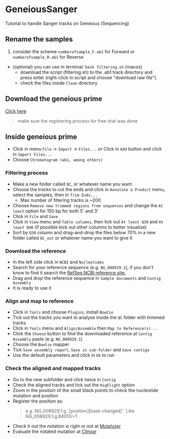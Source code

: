 # GeneiousSanger
Tutorial to handle Sanger tracks on Geneious (Sequencing)


## Rename the samples

1. consider the scheme `numberofsample_F.ab1` for Forward or `numberofsample_R.ab1` for Reverse
  - (optional) you can use in terminal: `bash filtering.sh` (macos)
    - download the script (filtering.sh) to the .ab1 track directory and press enter (right-click in script and choose "download raw file").
    - check the files inside `Clean` directory

## Download the geneious prime

[Click here](https://manage.geneious.com/free-trial)
>make sure the registering process for free-trial was done

## Inside geneious prime

- Click in menu `File` -> `Import` -> `Files...` _or_ Click in `Add` button and click in `Import Files...`
- Choose `Chromatogram (ab1, among others)`

### Filtering process

- Make a new folder called `QC`, or whatever name you want
- Choose the tracks to cut the ends and click in `Annotate & Predict` menu, select the samples, then in `Trim Ends...`
  - Max number of filtering tracks is ~200
- Choose `Remove new trimmed regions from sequences` and change the `At least` option for 150 bp for both 5' and 3'
- Click in `File` and `Save`
- Click in `View` menu and `Table columns`, then tick out `At least Q30` and `At least Q40` (if possible kick out other columns to better visualize)
- Sort by `Q30` column and drag-and-drop the files below 70% in a new folder called `QC_out` or whatever name you want to give it

### Download the reference 

- In the left side click in `NCBI` and `Nucleotides`
- Search for your reference sequence (e.g. `NG_008929.1`), if you don't know to find it search the [RefSeq NCBI reference site.](https://www.ncbi.nlm.nih.gov/refseq/)
- Drag and drop the reference sequence in `Sample documents` and `Contig Assembly`
- It is ready to use it

### Align and map to reference

- Click in `Tools` and choose `Plugins`, install `Bowtie`
- Tick out the tracks you want to analyse inside the `QC` folder with trimmed tracks
- Click in `Tools` menu and `Align/Assemble` then `Map to Reference(s)...`
- Click the `Choose` button to find the downloaded reference at `Contig Assembly` paste (e.g. `NG_008929.1`)
- Choose the `Bowtie` mapper
- Tick `Save assembly report`, `Save in sub-folder` and `Save contigs`
- Use the default parameters and click in `Ok` to run

### Check the aligned and mapped tracks

- Go to the new subfolder and click twice in `Contig`
- Check the aligned tracks and tick out the `Highlight` option
- Zoom in the position of the small black points to check the nucleotide mutation and position
- Register the position as:
  > e.g. NG_008929.1:g.`[position][base changed]``
  > Like NG_008929.1:g.8401G>T
- Check it out the notation is right or not at [Mutalyzer](https://mutalyzer.nl/)
- Evaluate the notated mutation at [Clinvar](https://www.ncbi.nlm.nih.gov/clinvar/)






  
















